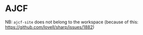# AJCF

NB: `ajcf-site` does not belong to the workspace (because of this: https://github.com/lovell/sharp/issues/1882)